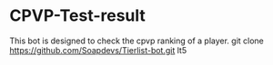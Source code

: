 # CPVP-Test-result
This bot is designed to check the cpvp ranking of a player.
git clone https://github.com/Soapdevs/Tierlist-bot.git
lt5
